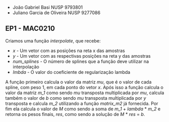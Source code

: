 * João Gabriel Basi             NUSP 9793801
* Juliano Garcia de Oliveira    NUSP 9277086

## EP1 - MAC0210

Criamos uma função *interpolate*, que recebe:

* *x* - Um vetor com as posições na reta x das amostras
* *y* - Um vetor com as respectivas posições na reta y das amostras
* *num_splines* - O número de splines que a função deve utilizar na interpolação
* *lmbda* - O valor do coeficiente de regularização lambda

A função primeiro calcula o valor da matriz *mu*, que é o valor de cada spline,
com peso 1, em cada ponto do vetor *x*. Após isso a função calcula o valor da
matriz *m_1* como sendo *mu* transposta multiplicada por *mu*, calcula também
o valor de *b* como sendo *mu* transposta multiplicada por *y* transposta e
calcula *m_2* utilizando a função *matrix_m2* já fornecida. Por fim ela calcula
o valor de *M* como sendo a soma de *m_1* + *lambda* * *m_2* e retorna os pesos
finais, *res*, como sendo a solução de *M* * *res* = *b*.
